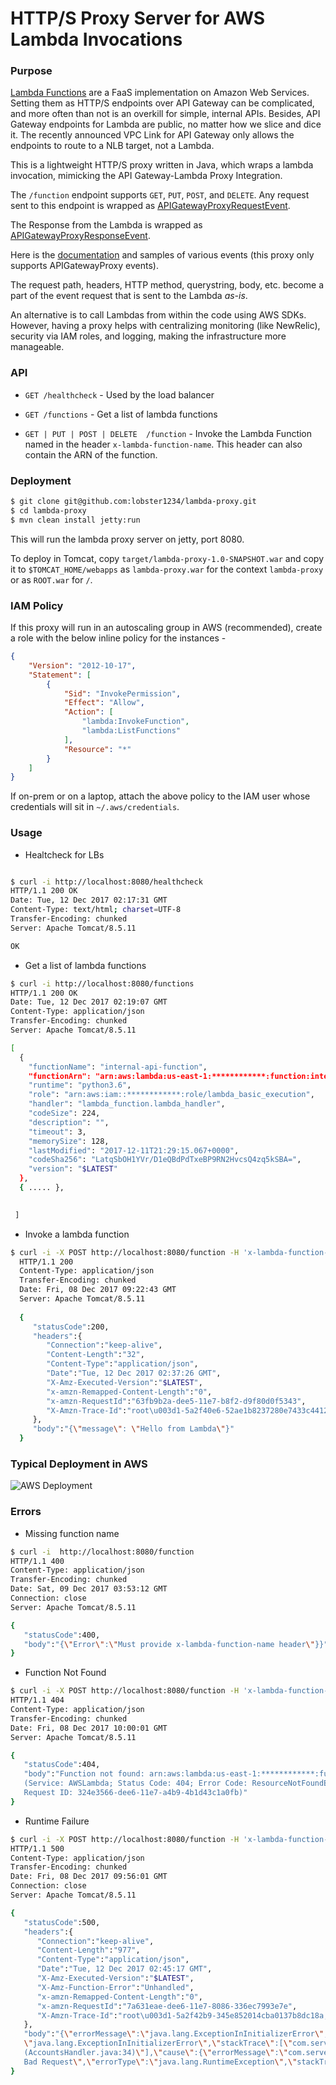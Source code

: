 # HTTP/S Proxy Server for AWS Lambda Invocations

### Purpose

[Lambda Functions](https://aws.amazon.com/lambda/) are a FaaS implementation on Amazon Web Services. Setting them as HTTP/S endpoints over API Gateway can be complicated, and more often than not is an overkill for simple, internal APIs. 
Besides, API Gateway endpoints for Lambda are public, no matter how we slice and dice it. The recently announced VPC Link for API Gateway only allows the endpoints to route to a NLB target, not a Lambda. 

This is a lightweight HTTP/S proxy written in Java, which wraps a lambda invocation, mimicking the API Gateway-Lambda Proxy Integration.

The `/function` endpoint supports `GET`, `PUT`, `POST`, and `DELETE`. Any request sent to this endpoint is wrapped as [APIGatewayProxyRequestEvent](https://github.com/aws/aws-lambda-java-libs/blob/master/aws-lambda-java-events/src/main/java/com/amazonaws/services/lambda/runtime/events/APIGatewayProxyRequestEvent.java).

The Response from the Lambda is wrapped as [APIGatewayProxyResponseEvent](https://github.com/aws/aws-lambda-java-libs/blob/master/aws-lambda-java-events/src/main/java/com/amazonaws/services/lambda/runtime/events/APIGatewayProxyResponseEvent.java).

Here is the [documentation](http://docs.aws.amazon.com/lambda/latest/dg/eventsources.html) and samples of various events (this proxy only supports APIGatewayProxy events).

The request path, headers, HTTP method, querystring, body, etc. become a part of the event request that is sent to the Lambda _as-is_.

An alternative is to call Lambdas from within the code using AWS SDKs. However, having a proxy helps with centralizing monitoring (like NewRelic), security via IAM roles, and logging, making the infrastructure more manageable.  


### API

* `GET /healthcheck` - Used by the load balancer

* `GET /functions` - Get a list of lambda functions

* `GET | PUT | POST | DELETE  /function` - Invoke the Lambda Function named in the header `x-lambda-function-name`. This header can also contain the ARN of the function.



### Deployment

```bash
$ git clone git@github.com:lobster1234/lambda-proxy.git
$ cd lambda-proxy
$ mvn clean install jetty:run
```

This will run the lambda proxy server on jetty, port 8080. 

To deploy in Tomcat, copy `target/lambda-proxy-1.0-SNAPSHOT.war` and copy it to `$TOMCAT_HOME/webapps` as `lambda-proxy.war` for the context `lambda-proxy` or as `ROOT.war` for `/`.


### IAM Policy

If this proxy will run in an autoscaling group in AWS (recommended), create a role with the below inline policy for the instances - 

```json
{
    "Version": "2012-10-17",
    "Statement": [
        {
            "Sid": "InvokePermission",
            "Effect": "Allow",
            "Action": [
                "lambda:InvokeFunction",
                "lambda:ListFunctions"
            ],
            "Resource": "*"
        }
    ]
}  
```

If on-prem or on a laptop, attach the above policy to the IAM user whose credentials will sit in `~/.aws/credentials`.

### Usage

* Healtcheck for LBs

```bash

$ curl -i http://localhost:8080/healthcheck
HTTP/1.1 200 OK
Date: Tue, 12 Dec 2017 02:17:31 GMT
Content-Type: text/html; charset=UTF-8
Transfer-Encoding: chunked
Server: Apache Tomcat/8.5.11

OK
```

* Get a list of lambda functions

```bash
$ curl -i http://localhost:8080/functions
HTTP/1.1 200 OK
Date: Tue, 12 Dec 2017 02:19:07 GMT
Content-Type: application/json
Transfer-Encoding: chunked
Server: Apache Tomcat/8.5.11

[
  {
    "functionName": "internal-api-function",
    "functionArn": "arn:aws:lambda:us-east-1:************:function:internal-api-function",
    "runtime": "python3.6",
    "role": "arn:aws:iam::************:role/lambda_basic_execution",
    "handler": "lambda_function.lambda_handler",
    "codeSize": 224,
    "description": "",
    "timeout": 3,
    "memorySize": 128,
    "lastModified": "2017-12-11T21:29:15.067+0000",
    "codeSha256": "LatqSbOH1YVr/D1eQBdPdTxeBP9RN2HvcsQ4zq5kSBA=",
    "version": "$LATEST"
  },
  { ..... },

 
 ]
```
* Invoke a lambda function

```bash
$ curl -i -X POST http://localhost:8080/function -H 'x-lambda-function-name:internal-api-function'
  HTTP/1.1 200
  Content-Type: application/json
  Transfer-Encoding: chunked
  Date: Fri, 08 Dec 2017 09:22:43 GMT
  Server: Apache Tomcat/8.5.11
  
  {
     "statusCode":200,
     "headers":{
        "Connection":"keep-alive",
        "Content-Length":"32",
        "Content-Type":"application/json",
        "Date":"Tue, 12 Dec 2017 02:37:26 GMT",
        "X-Amz-Executed-Version":"$LATEST",
        "x-amzn-Remapped-Content-Length":"0",
        "x-amzn-RequestId":"63fb9b2a-dee5-11e7-b8f2-d9f80d0f5343",
        "X-Amzn-Trace-Id":"root\u003d1-5a2f40e6-52ae1b8237280e7433c44129;sampled\u003d0"
     },
     "body":"{\"message\": \"Hello from Lambda\"}"
  }
```


### Typical Deployment in AWS

![AWS Deployment](lambda_proxy.png)

### Errors


* Missing function name

```bash
$ curl -i  http://localhost:8080/function                                          
HTTP/1.1 400
Content-Type: application/json
Transfer-Encoding: chunked
Date: Sat, 09 Dec 2017 03:53:12 GMT
Connection: close
Server: Apache Tomcat/8.5.11

{
   "statusCode":400,
   "body":"{\"Error\":\"Must provide x-lambda-function-name header\"}}"
}

```

* Function Not Found

```bash
$ curl -i -X POST http://localhost:8080/function -H 'x-lambda-function-name:getBankTransactions-dev-get-transactions'
HTTP/1.1 404
Content-Type: application/json
Transfer-Encoding: chunked
Date: Fri, 08 Dec 2017 10:00:01 GMT
Server: Apache Tomcat/8.5.11

{
   "statusCode":404,
   "body":"Function not found: arn:aws:lambda:us-east-1:************:function:internal-api-func
   (Service: AWSLambda; Status Code: 404; Error Code: ResourceNotFoundException; 
   Request ID: 324e3566-dee6-11e7-a4b9-4b1d43c1a0fb)"
}
```

* Runtime Failure

```bash
$ curl -i -X POST http://localhost:8080/function -H 'x-lambda-function-name:getBankTransactions-dev-get-accounts'
HTTP/1.1 500
Content-Type: application/json
Transfer-Encoding: chunked
Date: Fri, 08 Dec 2017 09:56:01 GMT
Connection: close
Server: Apache Tomcat/8.5.11

{
   "statusCode":500,
   "headers":{
      "Connection":"keep-alive",
      "Content-Length":"977",
      "Content-Type":"application/json",
      "Date":"Tue, 12 Dec 2017 02:45:17 GMT",
      "X-Amz-Executed-Version":"$LATEST",
      "X-Amz-Function-Error":"Unhandled",
      "x-amzn-Remapped-Content-Length":"0",
      "x-amzn-RequestId":"7a631eae-dee6-11e7-8086-336ec7993e7e",
      "X-Amzn-Trace-Id":"root\u003d1-5a2f42b9-345e852014cba0137b8dc18a;sampled\u003d0"
   },
   "body":"{\"errorMessage\":\"java.lang.ExceptionInInitializerError\",\"errorType\":
   \"java.lang.ExceptionInInitializerError\",\"stackTrace\":[\"com.serverless.foo.AccountsHandler.handleRequest
   (AccountsHandler.java:34)\"],\"cause\":{\"errorMessage\":\"com.serverless.foo.ApplicationException: 
   Bad Request\",\"errorType\":\"java.lang.RuntimeException\",\"stackTrace\":\"]}}}"
}

```